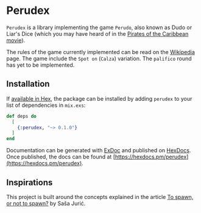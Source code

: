 # Perudex

`Perudex` is a library implementing the game `Perudo`, also known as Dudo or Liar's Dice (which you may have heard of in the [Pirates of the Caribbean movie](https://www.youtube.com/watch?v=8yUkTpzXQZc)).

The rules of the game currently implemented can be read on the [Wikipedia](https://en.wikipedia.org/wiki/Dudo) page. The game include the `Spot on` (`Calza`) variation. The `palifico` round has yet to be implemented.

## Installation

If [available in Hex](https://hex.pm/docs/publish), the package can be installed
by adding `perudex` to your list of dependencies in `mix.exs`:

```elixir
def deps do
  [
    {:perudex, "~> 0.1.0"}
  ]
end
```

Documentation can be generated with [ExDoc](https://github.com/elixir-lang/ex_doc)
and published on [HexDocs](https://hexdocs.pm). Once published, the docs can
be found at [https://hexdocs.pm/perudex](https://hexdocs.pm/perudex).

## Inspirations
This project is built around the concepts explained in the article [To spawn, or not to spawn?](https://www.theerlangelist.com/article/spawn_or_not) by Saša Jurić.